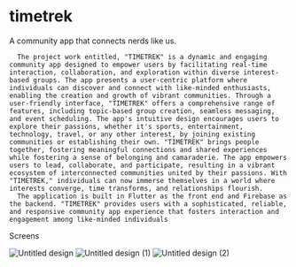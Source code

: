 # timetrek
A community app that connects nerds like us.

      The project work entitled, "TIMETREK" is a dynamic and engaging community app designed to empower users by facilitating real-time interaction, collaboration, and exploration within diverse interest-based groups. The app presents a user-centric platform where individuals can discover and connect with like-minded enthusiasts, enabling the creation and growth of vibrant communities. Through a user-friendly interface, "TIMETREK" offers a comprehensive range of features, including topic-based group creation, seamless messaging, and event scheduling. The app's intuitive design encourages users to explore their passions, whether it's sports, entertainment, technology, travel, or any other interest, by joining existing communities or establishing their own. "TIMETREK" brings people together, fostering meaningful connections and shared experiences while fostering a sense of belonging and camaraderie. The app empowers users to lead, collaborate, and participate, resulting in a vibrant ecosystem of interconnected communities united by their passions. With "TIMETREK," individuals can now immerse themselves in a world where interests converge, time transforms, and relationships flourish. 
      The application is built in Flutter as the front end and Firebase as the backend. "TIMETREK" provides users with a sophisticated, reliable, and responsive community app experience that fosters interaction and engagement among like-minded individuals

Screens 

![Untitled design](https://github.com/mejishnusuresh/timetrek/assets/159176018/feb8fdb1-cae1-48f6-b253-c885b658613b)
![Untitled design (1)](https://github.com/mejishnusuresh/timetrek/assets/159176018/45ebe55f-0419-4364-a607-ccb2c969204f)
![Untitled design (2)](https://github.com/mejishnusuresh/timetrek/assets/159176018/a14273b3-aadf-4dd6-a868-eeb00d6bc807)
